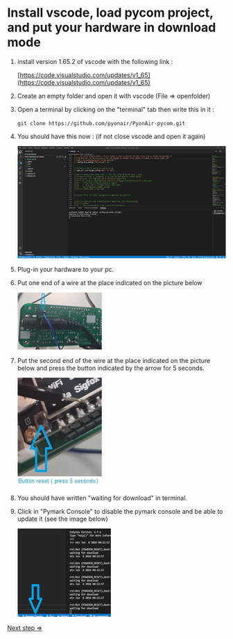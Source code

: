 # Install vscode, load pycom project, and put your hardware in download mode

1. install version 1.65.2 of vscode with the following link :

    [https://code.visualstudio.com/updates/v1_65](https://code.visualstudio.com/updates/v1_65)

2. Create an empty folder and open it with vscode (File => openfolder)

3. Open a terminal by clicking on the "terminal" tab then write this in it :

    ```git clone https://github.com/pyonair/PyonAir-pycom.git```

4. You should have this now : (if not close vscode and open it again)

    ![vscode_tutorial_1](../images/vscode_tutorial_1.png)

5. Plug-in your hardware to your pc.

6. Put one end of a wire at the place indicated on the picture below

    ![Hardware_tutorial_1](../images/Hardware_tutorial_1.jpg)

7. Put the second end of the wire at the place indicated on the picture below and press the button indicated by the arrow for 5 seconds.

    ![Hardware_tutorial_2](../images/Hardware_tutorial_2.jpg)

8. You should have written "waiting for download" in terminal.

9. Click in "Pymark Console" to disable the pymark console and be able to update it (see the image below)

    ![vscode_tutorial_2](../images/vscode_tutorial_2.png)

[Next step =>](markdowns/Plugins.md)